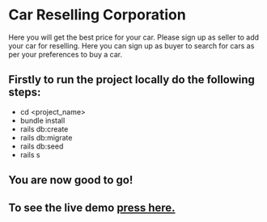 # Car Reselling Corporation
Here you will get the best price for your car. Please sign up as seller to add your car for reselling. Here you can sign up as buyer to search for cars as per your preferences to buy a car.


## Firstly to run the project locally do the following steps: 

* cd <project_name>
* bundle install
* rails db:create
* rails db:migrate
* rails db:seed
* rails s

##  You are now good to go!

## To see the live demo [press here.](https://sheltered-earth-25060.herokuapp.com/)